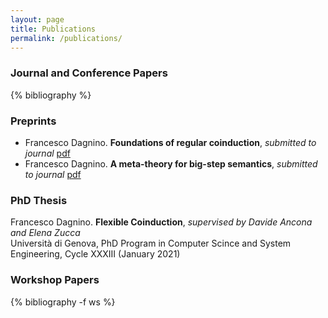 ```yaml
---
layout: page
title: Publications
permalink: /publications/
---
```


### Journal and Conference Papers 
{% bibliography %} 
### Preprints 
* Francesco Dagnino. **Foundations of regular coinduction**, *submitted to journal* [pdf](https://arxiv.org/pdf/2006.02887.pdf) 
* Francesco Dagnino. **A meta-theory for big-step semantics**, *submitted to journal* [pdf](https://arxiv.org/pdf/2104.05558.pdf)
### PhD Thesis 
Francesco Dagnino. **Flexible Coinduction**, *supervised by Davide Ancona and Elena Zucca*  
Università di Genova, PhD Program in Computer Scince and System Engineering, Cycle XXXIII (January 2021) 
### Workshop Papers 
{% bibliography -f ws %} 

